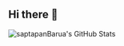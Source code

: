 ## Hi there 👋

<img src="https://streak-stats.demolab.com?user=saptapanBarua&theme=blue-green&hide_border=true" alt="saptapanBarua's GitHub Stats" />
<!--
<img src="https://github-readme-stats.vercel.app/api/top-langs/?username=saptapanBarua&theme=blue-green&show_icons=true&hide_border=true&layout=compact" alt="saptapanBarua's GitHub Stats" />
<img src="https://github-readme-stats.vercel.app/api?username=saptapanBarua&theme=blue-green&show_icons=true&hide_border=true&count_private=false" alt="saptapanBarua's GitHub Stats" />
-->

<!--
**saptapanBarua/saptapanBarua** is a ✨ _special_ ✨ repository because its `README.md` (this file) appears on your GitHub profile.

Here are some ideas to get you started:

- 🔭 I’m currently working on ...
- 🌱 I’m currently learning ...
- 👯 I’m looking to collaborate on ...
- 🤔 I’m looking for help with ...
- 💬 Ask me about ...
- 📫 How to reach me: ...
- 😄 Pronouns: ...
- ⚡ Fun fact: ...
-->
